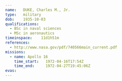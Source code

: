 ```yaml
---
name:	DUKE, Charles M., Jr.
type:	military
dob:	1935-10-03
qualifications:
  - BSc in naval sciences
  - MSc in aeronautics
timeinspace:	11d1h51m
references:
  - http://www.nasa.gov/pdf/740566main_current.pdf
missions:
  - name: Apollo 16
    time_start:   1972-04-16T17:54Z
    time_end:     1972-04-27T19:45:06Z
evas:
---
```

